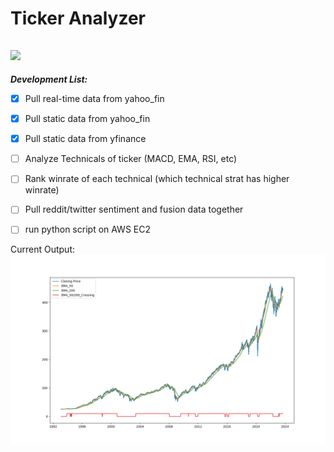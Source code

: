 
# Ticker Analyzer
![](https://progress-bar.dev/42/?title=Development_Progress:&width=150)
---------------------------------------------------

***Development List:***
- [x] Pull real-time data from yahoo_fin
- [x] Pull static data from yahoo_fin
- [x] Pull static data from yfinance
- [ ] Analyze Technicals of ticker (MACD, EMA, RSI, etc)
- [ ] Rank winrate of each technical (which technical strat has higher winrate)
- [ ] Pull reddit/twitter sentiment and fusion data together
- [ ] run python script on AWS EC2


Current Output:
![Current Output](Output/Figure_1.png?raw=true)
